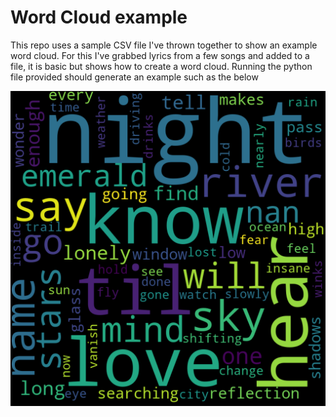 # Word Cloud example

This repo uses a sample CSV file I've thrown together to show an example word cloud. For this I've grabbed lyrics from a few songs and added to a file, it is basic but shows how to create a word cloud. Running the python file provided should generate an example such as the below

![alt text](Figure_1.png "Generated Word Cloud")

